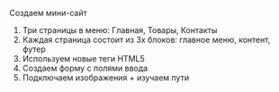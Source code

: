 Создаем мини-сайт
1. Три страницы в меню: Главная, Товары, Контакты
2. Каждая страница состоит из 3х блоков: главное меню, контент, футер
3. Используем новые теги HTML5
4. Создаем форму с полями ввода
5. Подключаем изображения + изучаем пути